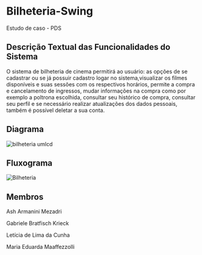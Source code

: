# Bilheteria-Swing
Estudo de caso - PDS

## Descrição Textual das Funcionalidades do Sistema

O sistema de bilheteria de cinema permitirá ao usuário: as opções de se cadastrar ou se já possuir cadastro logar no sistema,visualizar os filmes disponíveis e suas sessões com os respectivos horários, permite a compra e cancelamento de ingressos, mudar informações na compra como por exemplo a poltrona escolhida, consultar seu histórico de compra, consultar seu perfil e se necessário realizar atualizações dos dados pessoais, também é possível deletar a sua conta.

## Diagrama

![bilheteria umlcd](https://github.com/AshMezadri/Bilheteria-Swing/assets/111303568/72067893-1d77-47cf-9d8d-e8fb9f150b80)


## Fluxograma

![Bilheteria](https://github.com/AshMezadri/Bilheteria-Swing/assets/111303568/2b2fd00c-abd2-48be-bf66-ed5c1fcca982)

## Membros

Ash Armanini Mezadri

Gabriele Bratfisch Krieck




Letícia de Lima da Cunha

Maria Eduarda Maaffezzolli

